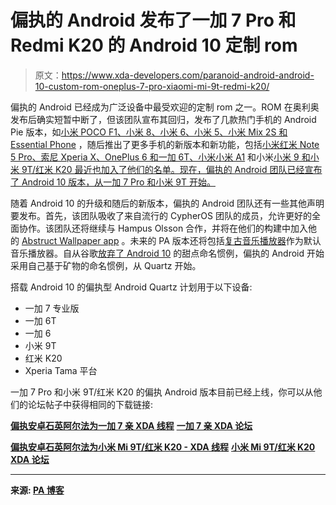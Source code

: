# 偏执的 Android 发布了一加 7 Pro 和 Redmi K20 的 Android 10 定制 rom

> 原文：<https://www.xda-developers.com/paranoid-android-android-10-custom-rom-oneplus-7-pro-xiaomi-mi-9t-redmi-k20/>

偏执的 Android 已经成为广泛设备中最受欢迎的定制 rom 之一。ROM 在奥利奥发布后确实短暂中断了，但该团队宣布其回归，发布了几款热门手机的 Android Pie 版本，如[小米 POCO F1、小米 8、小米 6、小米 5、小米 Mix 2S 和 Essential Phone](https://www.xda-developers.com/paranoid-android-android-pie-rom-xiaomi-poco-f1-xiaomi-mi-8-xiaomi-mi-6-xiaomi-mi-5-xiaomi-mi-mix-2s/) ，随后推出了更多手机的新版本和新功能，包括[小米红米 Note 5 Pro、索尼 Xperia X、OnePlus 6 和一加 6T、小米小米 A1](https://www.xda-developers.com/paranoid-android-beta-xiaomi-redmi-note-5-pro-essential-phone-sony-xperia-x-compact/) 和小米[小米 9 和小米 9T/红米 K20 最近也加入了他们的名单。现在，偏执的 Android 团队已经宣布了 Android 10 版本，从一加 7 Pro 和小米 9T 开始。](https://www.xda-developers.com/xiaomi-mi-a2-lite-pixel-experience-paranoid-android-port-android-pie/)

随着 Android 10 的升级和随后的新版本，偏执的 Android 团队还有一些其他声明要发布。首先，该团队吸收了来自流行的 CypherOS 团队的成员，允许更好的全面协作。该团队还将继续与 Hampus Olsson 合作，并将在他们的构建中加入他的 [Abstruct Wallpaper app](https://play.google.com/store/apps/details?id=com.hampusolsson.abstruct) 。未来的 PA 版本还将包括[复古音乐播放器](https://play.google.com/store/apps/details?id=code.name.monkey.retromusic)作为默认音乐播放器。自从谷歌[放弃了 Android 10](https://www.xda-developers.com/android-10-android-q-brand-redesign/) 的甜点命名惯例，偏执的 Android 开始采用自己基于矿物的命名惯例，从 Quartz 开始。

搭载 Android 10 的偏执型 Android Quartz 计划用于以下设备:

*   一加 7 专业版
*   一加 6T
*   一加 6
*   小米 9T
*   红米 K20
*   Xperia Tama 平台

一加 7 Pro 和小米 9T/红米 K20 的偏执 Android 版本目前已经上线，你可以从他们的论坛帖子中获得相同的下载链接:

**[偏执安卓石英阿尔法为一加 7 亲 XDA 线程](https://forum.xda-developers.com/oneplus-7-pro/development/paranoid-android-quartz-alpha-oneplus-7-t3975803)** **[一加 7 亲 XDA 论坛](https://forum.xda-developers.com/oneplus-7-pro)**

**[偏执安卓石英阿尔法为小米 Mi 9T/红米 K20 - XDA 线程](https://forum.xda-developers.com/mi-9t/development/paranoid-android-quartz-xiaomi-mi-9t-t3975849)** **[小米 Mi 9T/红米 K20 XDA 论坛](https://forum.xda-developers.com/mi-9t)**

* * *

**来源: [PA 博客](https://blog.paranoidandroid.co/#/post/2019/2019-09-30-pa-quartz-alpha)**